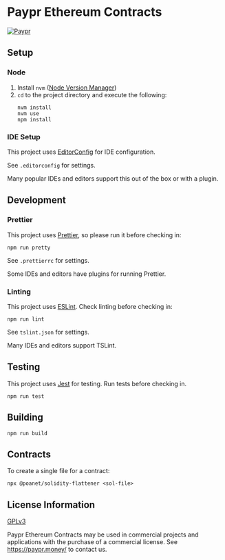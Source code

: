 # Paypr Ethereum Contracts

[![Paypr](https://circleci.com/gh/paypr/ethereum-contracts.svg?style=shield)](https://circleci.com/gh/paypr/ethereum-contracts)

## Setup

### Node

1.  Install `nvm` ([Node Version Manager](https://github.com/creationix/nvm))
2.  `cd` to the project directory and execute the following:
    ```
    nvm install
    nvm use
    npm install
    ```

### IDE Setup

This project uses [EditorConfig](https://editorconfig.org/) for IDE configuration.

See `.editorconfig` for settings.

Many popular IDEs and editors support this out of the box or with a plugin.

## Development

### Prettier

This project uses [Prettier](https://prettier.io/), so please run it before checking in:

```
npm run pretty
```

See `.prettierrc` for settings.

Some IDEs and editors have plugins for running Prettier.

### Linting

This project uses [ESLint](https://eslint.org/). Check linting before checking in:

```
npm run lint
```

See `tslint.json` for settings.

Many IDEs and editors support TSLint.

## Testing

This project uses [Jest](https://jestjs.io/) for testing. Run tests before checking in.

```
npm run test
```

## Building

```
npm run build
```

## Contracts

To create a single file for a contract:
```
npx @poanet/solidity-flattener <sol-file>
```

## License Information

[GPLv3](https://www.gnu.org/licenses/gpl-3.0.html)

Paypr Ethereum Contracts may be used in commercial projects and applications
with the purchase of a commercial license. See https://paypr.money/ to contact us.

